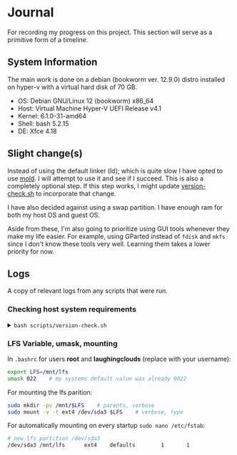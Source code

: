 # Journal
For recording my progress on this project. This section will serve as a primitive form of a timeline.

## System Information
The main work is done on a debian (bookworm ver. 12.9.0) distro installed on hyper-v with a virtual hard disk of 70 GB.

- OS: Debian GNU/Linux 12 (bookworm) x86_64 
- Host: Virtual Machine Hyper-V UEFI Release v4.1
- Kernel: 6.1.0-31-amd64
- Shell: bash 5.2.15
- DE: Xfce 4.18

## Slight change(s)
Instead of using the default linker (ld); which is quite slow I have opted to use [mold](https://github.com/rui314/mold?tab=readme-ov-file#compile-mold).
I will attempt to use it and see if I succeed. This is also a completely optional step. If this step works, I 
might update [version-check.sh](scripts/version-check.sh) to incorporate that change.

I have also decided against using a swap partition. I have enough ram for both my host OS and guest OS.

Aside from these, I'm also going to prioritize using GUI tools whenever they make my life easier. For example,
using GParted instead of `fdisk` and `mkfs` since I don't know these tools very well. Learning them takes a lower priority for now.

## Logs
A copy of relevant logs from any scripts that were run.

### Checking host system requirements


<details>
<summary><code>bash scripts/version-check.sh</code></summary>
  
```bash 
OK:    Coreutils 9.1    >= 8.1
OK:    Bash      5.2.15 >= 3.2
ERROR: Cannot find ld (Binutils)
ERROR: Cannot find bison (Bison)
OK:    Diffutils 3.8    >= 2.8.1
OK:    Findutils 4.9.0  >= 4.2.31
ERROR: Cannot find gawk (Gawk)
ERROR: Cannot find gcc (GCC)
ERROR: Cannot find g++ (GCC (C++))
OK:    Grep      3.8    >= 2.5.1a
OK:    Gzip      1.12   >= 1.3.12
ERROR: Cannot find m4 (M4)
ERROR: Cannot find make (Make)
OK:    Patch     2.7.6  >= 2.5.4
OK:    Perl      5.36.0 >= 5.8.8
OK:    Python    3.11.2 >= 3.4
OK:    Sed       4.9    >= 4.1.5
OK:    Tar       1.34   >= 1.22
ERROR: Cannot find texi2any (Texinfo)
OK:    Xz        5.4.1  >= 5.0.0
OK:    Linux Kernel 6.1.0 >= 5.4
OK:    Linux Kernel supports UNIX 98 PTY
Aliases:
ERROR: awk  is NOT GNU
ERROR: yacc is NOT Bison
ERROR: sh   is NOT Bash
Compiler check:
scripts/version-check.sh: line 93: g++: command not found
ERROR: g++ does NOT work
OK: nproc reports 8 logical cores are available
```

Most of these errors can be fixed by:
```bash
sudo apt install build-essential
```

**Cannot find texi2any (TexInfo)**: `sudo apt install texinfo`

**awk is NOT GNU** | **yacc is NOT Bison**: `sudo apt install gawk bison`

<details>
<summary><strong>sh is NOT Bash</strong></summary>

The [`chsh`](https://manpages.ubuntu.com/manpages/focal/en/man1/chsh.1.html) command did NOT work on my system.

So I resorted to a rather unsightly solution:

```bash
sudo ln -sf /usr/bin/bash /usr/bin/sh
```
</details>
</details>


### LFS Variable, umask, mounting

In `.bashrc` for users **root** and **laughingclouds** (replace with your username):

```bash
export LFS=/mnt/lfs
umask 022    # my systems default value was already 0022
```

For mounting the lfs parition:

```bash
sudo mkdir -pv /mnt/$LFS    # parents, verbose
sudo mount -v -t ext4 /dev/sda3 $LFS    # verbose, type
```

For automatically mounting on every startup `sudo nano /etc/fstab`:

```bash
# new lfs partition /dev/sda3
/dev/sda3 /mnt/lfs      ext4    defaults        1       1
```
